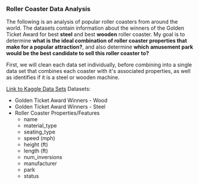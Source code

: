 ### Roller Coaster Data Analysis

The following is an analysis of popular roller coasters from around the world. The datasets contain information about the winners of the Golden Ticket Award for best **steel** and best **wooden** roller coaster. My goal is to determine **what is the ideal combination of roller coaster properties that make for a popular attraction?**, and also determine **which amusement park would be the best candidate to sell this roller coaster to?**

First, we will clean each data set individually, before combining into a single data set that combines each coaster with it's associated properties, as well as identifies if it is a steel or wooden machine.

[Link to Kaggle Data Sets](https://www.kaggle.com/datasets/thedevastator/roller-coaster-data-from-around-the-world)
Datasets:

- Golden Ticket Award Winners - Wood
- Golden Ticket Award Winners - Steel
- Roller Coaster Properties/Features
  - name
  - material_type
  - seating_type
  - speed (mph)
  - height (ft)
  - length (ft)
  - num_inversions
  - manufacturer
  - park
  - status
